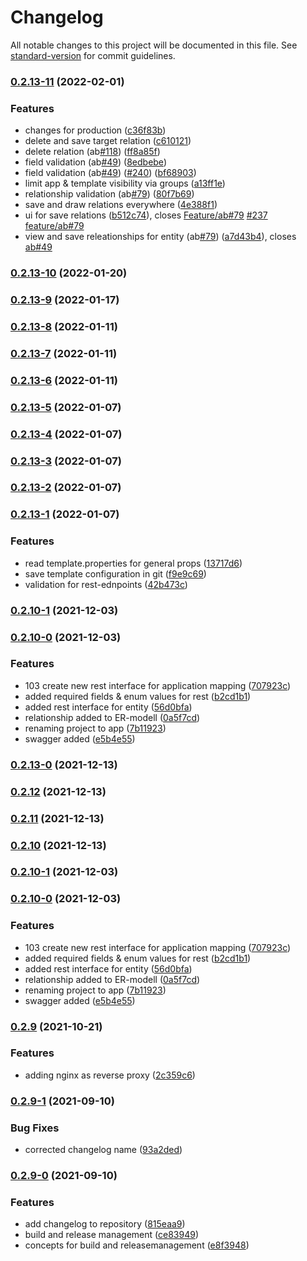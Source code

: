 # Changelog

All notable changes to this project will be documented in this file. See [standard-version](https://github.com/conventional-changelog/standard-version) for commit guidelines.

### [0.2.13-11](https://github.com/mokkapps/changelog-generator-demo/compare/v0.2.13-10...v0.2.13-11) (2022-02-01)


### Features

* changes for production ([c36f83b](https://github.com/mokkapps/changelog-generator-demo/commits/c36f83b7e949fc507827e69e0bdbe6421454fa88))
* delete and save target relation ([c610121](https://github.com/mokkapps/changelog-generator-demo/commits/c610121acb19add6a38b46b88a5e7c2f58152964))
* delete relation (ab[#118](https://github.com/starwit/lj-projectbuilder/issues/118)) ([ff8a85f](https://github.com/mokkapps/changelog-generator-demo/commits/ff8a85f9ba9dd9ccfafae0ce67abaca6205fb477))
* field validation (ab[#49](https://github.com/starwit/lj-projectbuilder/issues/49)) ([8edbebe](https://github.com/mokkapps/changelog-generator-demo/commits/8edbebe756db40a725231ef33677ea67808c4009))
* field validation (ab[#49](https://github.com/starwit/lj-projectbuilder/issues/49)) ([#240](https://github.com/starwit/lj-projectbuilder/issues/240)) ([bf68903](https://github.com/mokkapps/changelog-generator-demo/commits/bf68903751f7232fc90a6169fc6ab9272dc2b207))
* limit app & template visibility via groups ([a13ff1e](https://github.com/mokkapps/changelog-generator-demo/commits/a13ff1e455acc0d61bb56f3760a7bfd3389d182d))
* relationship validation (ab[#79](https://github.com/starwit/lj-projectbuilder/issues/79)) ([80f7b69](https://github.com/mokkapps/changelog-generator-demo/commits/80f7b6915051257cd8677864e9647c3cca57342c))
* save and draw relations everywhere ([4e388f1](https://github.com/mokkapps/changelog-generator-demo/commits/4e388f10997c86240da3ae12839e9139b1285050))
* ui for save relations ([b512c74](https://github.com/mokkapps/changelog-generator-demo/commits/b512c74abcbccc0312abaa5de6b84ccc5bed47bd)), closes [Feature/ab#79](https://github.com/Feature/ab/issues/79) [#237](https://github.com/starwit/lj-projectbuilder/issues/237) [feature/ab#79](https://github.com/feature/ab/issues/79)
* view and save releationships for entity (ab[#79](https://github.com/starwit/lj-projectbuilder/issues/79)) ([a7d43b4](https://github.com/mokkapps/changelog-generator-demo/commits/a7d43b4bb7a45ed2d6d7e77db834250f567c9a5d)), closes [ab#49](https://github.com/starwit/ab/issues/49)

### [0.2.13-10](https://github.com/mokkapps/changelog-generator-demo/compare/v0.2.13-9...v0.2.13-10) (2022-01-20)

### [0.2.13-9](https://github.com/mokkapps/changelog-generator-demo/compare/v0.2.13-8...v0.2.13-9) (2022-01-17)

### [0.2.13-8](https://github.com/mokkapps/changelog-generator-demo/compare/v0.2.13-7...v0.2.13-8) (2022-01-11)

### [0.2.13-7](https://github.com/mokkapps/changelog-generator-demo/compare/v0.2.13-6...v0.2.13-7) (2022-01-11)

### [0.2.13-6](https://github.com/mokkapps/changelog-generator-demo/compare/v0.2.13-5...v0.2.13-6) (2022-01-11)

### [0.2.13-5](https://github.com/mokkapps/changelog-generator-demo/compare/v0.2.13-4...v0.2.13-5) (2022-01-07)

### [0.2.13-4](https://github.com/mokkapps/changelog-generator-demo/compare/v0.2.13-3...v0.2.13-4) (2022-01-07)

### [0.2.13-3](https://github.com/mokkapps/changelog-generator-demo/compare/v0.2.13-2...v0.2.13-3) (2022-01-07)

### [0.2.13-2](https://github.com/mokkapps/changelog-generator-demo/compare/v0.2.13-1...v0.2.13-2) (2022-01-07)

### [0.2.13-1](https://github.com/mokkapps/changelog-generator-demo/compare/v0.2.13-0...v0.2.13-1) (2022-01-07)


### Features

* read template.properties for general props ([13717d6](https://github.com/mokkapps/changelog-generator-demo/commits/13717d645aa861a8f2d286acf8e166cc15059bcd))
* save template configuration in git ([f9e9c69](https://github.com/mokkapps/changelog-generator-demo/commits/f9e9c69465a22260ee1c104af27aea9a1f4aec0f))
* validation for rest-ednpoints ([42b473c](https://github.com/mokkapps/changelog-generator-demo/commits/42b473c24013adeabbece234810bbf16872ce92a))

### [0.2.10-1](https://github.com/mokkapps/changelog-generator-demo/compare/v0.2.10-0...v0.2.10-1) (2021-12-03)

### [0.2.10-0](https://github.com/mokkapps/changelog-generator-demo/compare/v0.2.9...v0.2.10-0) (2021-12-03)


### Features

* 103 create new rest interface for application mapping ([707923c](https://github.com/mokkapps/changelog-generator-demo/commits/707923c434bae7535f1e10f662636d2b85bb8406))
* added required fields & enum values for rest ([b2cd1b1](https://github.com/mokkapps/changelog-generator-demo/commits/b2cd1b11203ed2b9904ac58091c5748c20680c10))
* added rest interface for entity ([56d0bfa](https://github.com/mokkapps/changelog-generator-demo/commits/56d0bfa976331725a49b9d113cafcb16417b6b03))
* relationship added to ER-modell ([0a5f7cd](https://github.com/mokkapps/changelog-generator-demo/commits/0a5f7cd02f273c61b5a9b7530a6605ee93ca193a))
* renaming project to app ([7b11923](https://github.com/mokkapps/changelog-generator-demo/commits/7b11923713c60522906b4d1cb2da1be9a3659285))
* swagger added ([e5b4e55](https://github.com/mokkapps/changelog-generator-demo/commits/e5b4e55f59b418c955e1976911bb354bf46494dd))

### [0.2.13-0](https://github.com/mokkapps/changelog-generator-demo/compare/v0.2.12...v0.2.13-0) (2021-12-13)

### [0.2.12](https://github.com/mokkapps/changelog-generator-demo/compare/v0.2.11...v0.2.12) (2021-12-13)

### [0.2.11](https://github.com/mokkapps/changelog-generator-demo/compare/v0.2.10...v0.2.11) (2021-12-13)

### [0.2.10](https://github.com/mokkapps/changelog-generator-demo/compare/v0.2.9...v0.2.10) (2021-12-13)

### [0.2.10-1](https://github.com/mokkapps/changelog-generator-demo/compare/v0.2.10-0...v0.2.10-1) (2021-12-03)

### [0.2.10-0](https://github.com/mokkapps/changelog-generator-demo/compare/v0.2.9...v0.2.10-0) (2021-12-03)


### Features

* 103 create new rest interface for application mapping ([707923c](https://github.com/mokkapps/changelog-generator-demo/commits/707923c434bae7535f1e10f662636d2b85bb8406))
* added required fields & enum values for rest ([b2cd1b1](https://github.com/mokkapps/changelog-generator-demo/commits/b2cd1b11203ed2b9904ac58091c5748c20680c10))
* added rest interface for entity ([56d0bfa](https://github.com/mokkapps/changelog-generator-demo/commits/56d0bfa976331725a49b9d113cafcb16417b6b03))
* relationship added to ER-modell ([0a5f7cd](https://github.com/mokkapps/changelog-generator-demo/commits/0a5f7cd02f273c61b5a9b7530a6605ee93ca193a))
* renaming project to app ([7b11923](https://github.com/mokkapps/changelog-generator-demo/commits/7b11923713c60522906b4d1cb2da1be9a3659285))
* swagger added ([e5b4e55](https://github.com/mokkapps/changelog-generator-demo/commits/e5b4e55f59b418c955e1976911bb354bf46494dd))

### [0.2.9](https://github.com/mokkapps/changelog-generator-demo/compare/v0.2.9-1...v0.2.9) (2021-10-21)


### Features

* adding nginx as reverse proxy ([2c359c6](https://github.com/mokkapps/changelog-generator-demo/commits/2c359c63bd1c8185d953e719cfc8c167830ea6a4))

### [0.2.9-1](https://github.com/mokkapps/changelog-generator-demo/compare/v0.2.9-0...v0.2.9-1) (2021-09-10)


### Bug Fixes

* corrected changelog name ([93a2ded](https://github.com/mokkapps/changelog-generator-demo/commits/93a2dedea4ec96a13b0f4224b59118690c91dc04))

### [0.2.9-0](https://github.com/mokkapps/changelog-generator-demo/compare/v0.2.8...v0.2.9-0) (2021-09-10)


### Features

* add changelog to repository ([815eaa9](https://github.com/mokkapps/changelog-generator-demo/commits/815eaa98708887b622acc370ccc8ff9d26dee329))
* build and release management ([ce83949](https://github.com/mokkapps/changelog-generator-demo/commits/ce83949b50a004f484d20e80b23193ca0a6132c1))
* concepts for build and releasemanagement ([e8f3948](https://github.com/mokkapps/changelog-generator-demo/commits/e8f3948f55a7206887e8a0865c14275f3fe3af3e))
